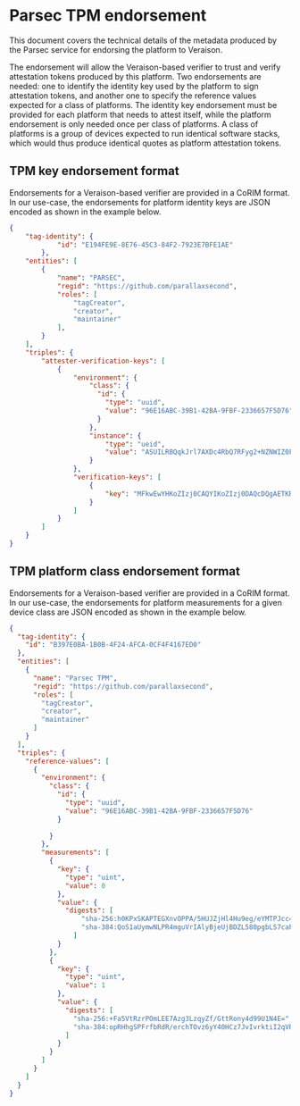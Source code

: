 # Parsec TPM endorsement

This document covers the technical details of the metadata produced by the Parsec service for endorsing the platform to Veraison.

The endorsement will allow the Veraison-based verifier to trust and verify attestation tokens produced by this platform. Two endorsements are needed: one to identify the identity key used by the platform to sign attestation tokens, and another one to specify the reference values expected for a class of platforms. The identity key endorsement must be provided for each platform that needs to attest itself, while the platform endorsement is only needed once per class of platforms. A class of platforms is a group of devices expected to run identical software stacks, which would thus produce identical quotes as platform attestation tokens.

## TPM key endorsement format

Endorsements for a Veraison-based verifier are provided in a CoRIM format. In our use-case, the endorsements for platform identity keys are JSON encoded as shown in the example below.

```json
{
    "tag-identity": {
            "id": "E194FE9E-8E76-45C3-84F2-7923E7BFE1AE"
        },
    "entities": [
        {
            "name": "PARSEC",
            "regid": "https://github.com/parallaxsecond",
            "roles": [
                "tagCreator",
                "creator",
                "maintainer"
            ],
        }
    ],
    "triples": {
        "attester-verification-keys": [
            {
                "environment": {
                    "class": {
                      "id": {
                        "type": "uuid",
                        "value": "96E16ABC-39B1-42BA-9FBF-2336657F5D76"
                      }
                    },
                    "instance": {
                        "type": "ueid",
                        "value": "ASUILRBQqkJrl7AXDc4RbQ7RFyg2+NZNWIZ0F2W1np91"
                    }
                },
                "verification-keys": [
                    {
                        "key": "MFkwEwYHKoZIzj0CAQYIKoZIzj0DAQcDQgAETKRFE_RwSXooI8DdatPOYg_uiKm2XrtT_uEMEvqQZrwJHHcfw0c3WVzGoqL3Y_Q6xkHFfdUVqS2WWkPdKO03uw=="
                    }
                ]
            }
        ]
    }
}
```

## TPM platform class endorsement format

Endorsements for a Veraison-based verifier are provided in a CoRIM format. In our use-case, the endorsements for platform measurements for a given device class are JSON encoded as shown in the example below.

```json
{
  "tag-identity": {
    "id": "B397E0BA-1B0B-4F24-AFCA-0CF4F4167ED0"
  },
  "entities": [
    {
      "name": "Parsec TPM",
      "regid": "https://github.com/parallaxsecond",
      "roles": [
        "tagCreator",
        "creator",
        "maintainer"
      ]
    }
  ],
  "triples": {
    "reference-values": [
      {
        "environment": {
          "class": {
            "id": {
              "type": "uuid",
              "value": "96E16ABC-39B1-42BA-9FBF-2336657F5D76"
            }
            
          }
        },
        "measurements": [
          {
            "key": {
              "type": "uint",
              "value": 0
            },
            "value": {
              "digests": [
                  "sha-256:h0KPxSKAPTEGXnvOPPA/5HUJZjHl4Hu9eg/eYMTPJcc=",
                  "sha-384:QoS1aUymwNLPR4mguVrIAlyBjeUjBDZL580pgbLS7caFsyInfsJYGZYkE9jJssH1"
                ]
            }
          },
          {
            "key": {
              "type": "uint",
              "value": 1
            },
            "value": {
              "digests": [
                "sha-256:+Fa5VtRzrPOmLEE7Azg3LzqyZf/GttRony4d99U1N4E=",
                "sha-384:opRHhgSPFrfbRdR/erchTOvz6yY40HCz7JvIvrktiI2qVPyeF87oK3uOOpNC+2ly"
              ]
            }
          }
        ]
      }
    ]
  }
}
```

